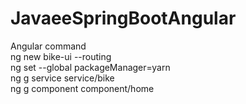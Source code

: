 # JavaeeSpringBootAngular

Angular command </br>
ng new bike-ui --routing </br>
ng set --global packageManager=yarn </br>
ng g service service/bike </br>
ng g component component/home </br>
